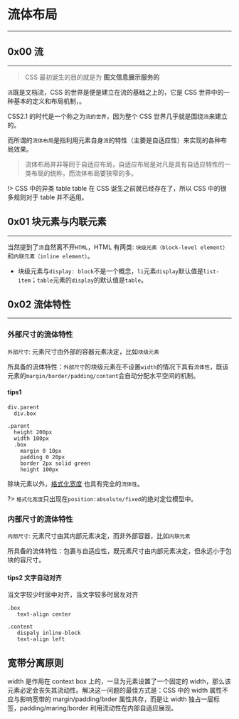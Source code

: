 # 流体布局

---

## 0x00 流

---

> CSS 最初诞生的目的就是为 __图文信息展示服务的__

`流`既是文档流，CSS 的世界是便是建立在流的基础之上的，它是 CSS 世界中的一种基本的定义和布局机制，。

CSS2.1 的时代是一个称之为`流的世界`，因为整个 CSS 世界几乎就是围绕`流`来建立的。

而所谓的`流体布局`是指利用元素自身`流`的特性（主要是自适应性）来实现的各种布局效果。

> 流体布局并非等同于自适应布局，自适应布局是对凡是具有自适应特性的一类布局的统称，而流体布局要狭窄的多。

!> CSS 中的异类 table
table 在 CSS 诞生之前就已经存在了，所以 CSS 中的很多规则对于 table 并不适用。

## 0x01 块元素与内联元素

---

当然提到了`流`自然离不开`HTML`，HTML 有两类: `块级元素（block-level element）`和`内联元素（inline element）`。

* 块级元素与`display: block`不是一个概念，`li`元素`display`默认值是`list-item`；`table`元素的`display`的默认值是`table`。

## 0x02 流体特性

---

### 外部尺寸的流体特性

`外部尺寸`: 元素尺寸由外部的容器元素决定，比如`块级元素`

所具备的流体特性：`外部尺寸`的块级元素在不设置`width`的情况下具有`流体性`，既该元素的`margin/border/padding/content`会自动分配水平空间的机制。

#### tips1

```pug
div.parent
  div.box
```

```stylus
.parent
  height 200px
  width 100px
  .box
    margin 0 10px
    padding 0 20px
    border 2px solid green
    height 100px
```

除块元素以外，[格式化宽度](/前端笔记/CSS/CSS世界读书笔记/position) 也具有完全的`流体性`。

?> `格式化宽度`只出现在`position:absolute/fixed`的绝对定位模型中。

### 内部尺寸的流体特性

`内部尺寸`: 元素尺寸由其内部元素决定，而非外部容器，比如`内联元素`

所具备的流体特性：包裹与自适应性，既元素尺寸由内部元素决定，但永远小于包块的容尺寸。

#### tips2 文字自动对齐

当文字较少时居中对齐，当文字较多时居左对齐

```stylus
.box
   text-align center

.content
   dispaly inline-block
   text-align left
```

## 宽带分离原则

width 是作用在 context box 上的，一旦为元素设置了一个固定的 width，那么该元素必定会丧失其流动性。解决这一问题的最佳方式是：CSS 中的 width 属性不应与影响宽带的 margin/padding/brder 属性共存，而是让 width 独占一层标签，padding/maring/border 利用流动性在内部自适应展现。

